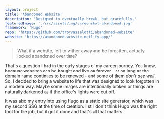 ```yaml
---
layout: project
title: 'Abandoned Website'
description: 'Designed to eventually break, but gracefully.'
featuredImage: './src/assets/img/screenshot-abandoned.jpg'
framework: 'Hugo'
repo: 'https://github.com/troyvassalotti/abandoned-website'
website: 'https://abandoned-website.netlify.app/'
---
```

> What if a website, left to wither away and be forgotten, actually looked abandoned over time?

That's a question I had in the early stages of my career journey. You know, because websites can be bought and live on forever - or so long as the domain name continues to be renewed - and some of them _don't age well_. So, I decided to bring a website to life that was designed to look forgotten in a modern way. Maybe some images are intentionally broken or things are naturally darkened as if the office's lights were cut off.

It was also my entry into using Hugo as a static site generator, which was my second SSG at the time of creation. I still don't think Hugo was the right tool for the job, but it got it done and that's all that matters.